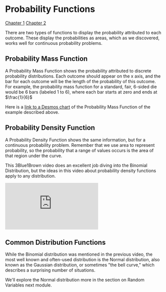 # Probability Functions
[Chapter 1](https://math.dartmouth.edu/~prob/prob/prob.pdf#page=9)
[Chapter 2](https://math.dartmouth.edu/~prob/prob/prob.pdf#page=49)

There are two types of functions to display the probability attributed to each outcome. These display the probabilities as areas, which as we discovered, works well for continuous probability problems.

## Probability Mass Function

A Probability Mass Function shows the probability attributed to discrete probability distributions. Each outcome should appear on the x axis, and the bar for each outcome will be the length of the probability of this outcome. For example, the probability mass function for a standard, fair, 6-sided die would be 6 bars (labeled 1 to 6), where each bar starts at zero and ends at $\frac{1}{6}$

Here is a [link to a Desmos chart](https://www.desmos.com/calculator/daiw92hddo) of the Probability Mass Function of the example described above.

## Probability Density Function

A Probability Density Function shows the same information, but for a continuous probability problem. Remember that we use area to represent probability, so the probability that a range of values occurs is the area of that region under the curve.

This 3Blue1Brown video does an excellent job diving into the Binomial Distribution, but the ideas in this video about probability density functions apply to any distribution.

<div class=embed><iframe  src="https://www.youtube.com/embed/8idr1WZ1A7Q?si=NipEtt0hUhYjYO5b" title="Binomial distributions | Probabilities of probabilities, part 1" frameborder="0" allow="accelerometer; autoplay; clipboard-write; encrypted-media; gyroscope; picture-in-picture" allowfullscreen></iframe></div>

## Common Distribution Functions

While the Binomial distribution was mentioned in the previous video, the most well known and often-used distribution is the Normal distribution, also known as the Gaussian distribution, or sometimes "the bell curve," which describes a surprising number of situations.

We'll explore the Normal distribution more in the section on Random Variables next module.

